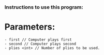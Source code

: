 ### Instructions to use this program:

# Parameters:
```
- first // Computer plays first
- second // Computer plays second
- plies <int> // Number of plies to be used.
```
